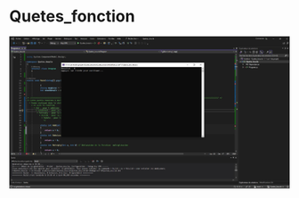 # Quetes_fonction

![Application view](https://github.com/diflo91/Quetes_fonction/blob/main/Quetes_boucle/img/font.JPG)
